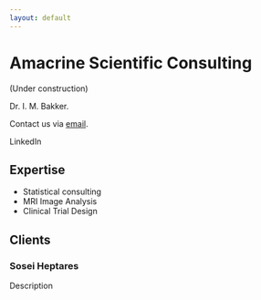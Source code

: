 ```yaml
---
layout: default
---
```


# Amacrine Scientific Consulting

(Under construction)

Dr. I. M. Bakker.

Contact us via [email](mailto:info@amacrine.nl).

LinkedIn 

## Expertise

- Statistical consulting
- MRI Image Analysis
- Clinical Trial Design

## Clients

### Sosei Heptares

Description


